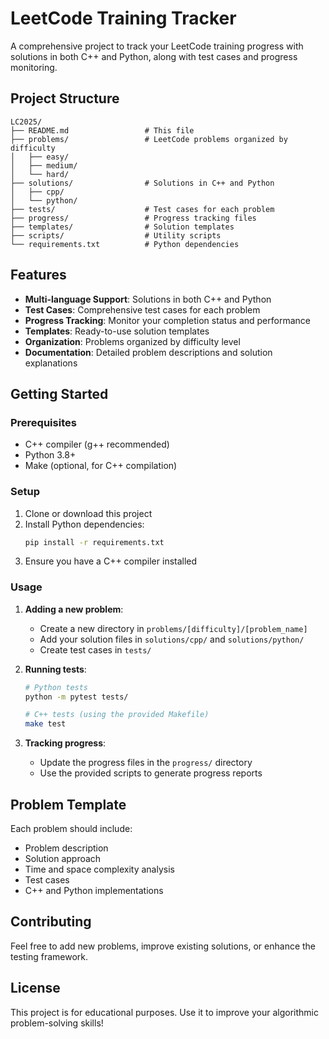 # LeetCode Training Tracker

A comprehensive project to track your LeetCode training progress with solutions in both C++ and Python, along with test cases and progress monitoring.

## Project Structure

```
LC2025/
├── README.md                 # This file
├── problems/                 # LeetCode problems organized by difficulty
│   ├── easy/
│   ├── medium/
│   └── hard/
├── solutions/                # Solutions in C++ and Python
│   ├── cpp/
│   └── python/
├── tests/                    # Test cases for each problem
├── progress/                 # Progress tracking files
├── templates/                # Solution templates
├── scripts/                  # Utility scripts
└── requirements.txt          # Python dependencies
```

## Features

- **Multi-language Support**: Solutions in both C++ and Python
- **Test Cases**: Comprehensive test cases for each problem
- **Progress Tracking**: Monitor your completion status and performance
- **Templates**: Ready-to-use solution templates
- **Organization**: Problems organized by difficulty level
- **Documentation**: Detailed problem descriptions and solution explanations

## Getting Started

### Prerequisites

- C++ compiler (g++ recommended)
- Python 3.8+
- Make (optional, for C++ compilation)

### Setup

1. Clone or download this project
2. Install Python dependencies:
   ```bash
   pip install -r requirements.txt
   ```
3. Ensure you have a C++ compiler installed

### Usage

1. **Adding a new problem**:
   - Create a new directory in `problems/[difficulty]/[problem_name]`
   - Add your solution files in `solutions/cpp/` and `solutions/python/`
   - Create test cases in `tests/`

2. **Running tests**:
   ```bash
   # Python tests
   python -m pytest tests/
   
   # C++ tests (using the provided Makefile)
   make test
   ```

3. **Tracking progress**:
   - Update the progress files in the `progress/` directory
   - Use the provided scripts to generate progress reports

## Problem Template

Each problem should include:
- Problem description
- Solution approach
- Time and space complexity analysis
- Test cases
- C++ and Python implementations

## Contributing

Feel free to add new problems, improve existing solutions, or enhance the testing framework.

## License

This project is for educational purposes. Use it to improve your algorithmic problem-solving skills! 